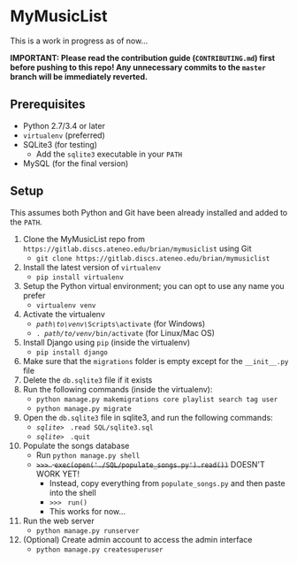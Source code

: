 # MyMusicList
This is a work in progress as of now...

**IMPORTANT: Please read the contribution guide (`CONTRIBUTING.md`) first before pushing to this repo! Any unnecessary commits to the `master` branch will be immediately reverted.**

## Prerequisites
* Python 2.7/3.4 or later
* `virtualenv` (preferred)
* SQLite3 (for testing)
    * Add the `sqlite3` executable in your `PATH`
* MySQL (for the final version)

## Setup
This assumes both Python and Git have been already installed and added to the `PATH`.

1. Clone the MyMusicList repo from `https://gitlab.discs.ateneo.edu/brian/mymusiclist` using Git
    * `git clone https://gitlab.discs.ateneo.edu/brian/mymusiclist`
2. Install the latest version of `virtualenv`
    * `pip install virtualenv`
3. Setup the Python virtual environment; you can opt to use any name you prefer
    * `virtualenv venv`
4. Activate the virtualenv
    * *`path\to\venv\`*`Scripts\activate` (for Windows)
    * `. `*`path/to/venv/`*`bin/activate` (for Linux/Mac OS)
5. Install Django using `pip` (inside the virtualenv)
    * `pip install django`
6. Make sure that the `migrations` folder is empty except for the `__init__.py` file
7. Delete the `db.sqlite3` file if it exists
8. Run the following commands (inside the virtualenv):
    * `python manage.py makemigrations core playlist search tag user`
    * `python manage.py migrate`
9. Open the `db.sqlite3` file in sqlite3, and run the following commands:
    * *`sqlite> `* `.read SQL/sqlite3.sql`
    * *`sqlite> `* `.quit`
10. Populate the songs database
    * Run `python manage.py shell`
    * ~~*`>>> `* `exec(open('./SQL/populate_songs.py').read())`~~ DOESN'T WORK YET!
        * Instead, copy everything from `populate_songs.py` and then paste into the shell
        * *`>>> `* `run()`
        * This works for now...
11. Run the web server 
    * `python manage.py runserver`
12. (Optional) Create admin account to access the admin interface
    * `python manage.py createsuperuser`